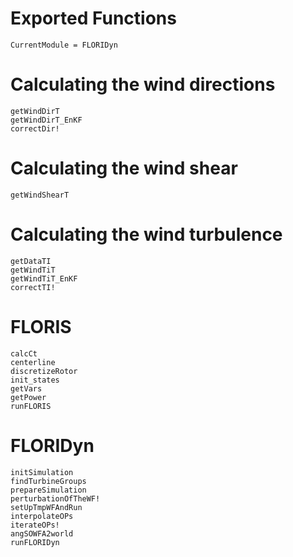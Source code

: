 # Exported Functions

```@meta
CurrentModule = FLORIDyn
```

# Calculating the wind directions
```@docs
getWindDirT
getWindDirT_EnKF
correctDir!
```

# Calculating the wind shear
```@docs
getWindShearT
```

# Calculating the wind turbulence
```@docs
getDataTI
getWindTiT
getWindTiT_EnKF
correctTI!
```

# FLORIS
```@docs
calcCt
centerline
discretizeRotor
init_states
getVars
getPower
runFLORIS
```

# FLORIDyn
```@docs
initSimulation
findTurbineGroups
prepareSimulation
perturbationOfTheWF!
setUpTmpWFAndRun
interpolateOPs
iterateOPs!
angSOWFA2world
runFLORIDyn
```


